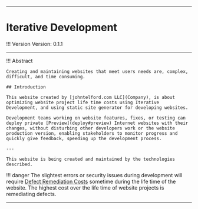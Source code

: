 <!-- Cloudflare Depolyment Notes 
 pip freeze > requirements.txt
-->



---

# Iterative Development

!!! Version
    Version: 0.1.1

---

!!! Abstract

    Creating and maintaining websites that meet users needs are, complex, difficult, and time consuming.

    ## Introduction

    This website created by [johntelford.com LLC](Company), is about optimizing website project life time costs using Iterative Development, and using static site generator for developing websites.

    Development teams working on website features, fixes, or testing can deploy private [Preview](deploy#preview) Internet websites with their changes, without disturbing other developers work or the website production version, enabling stakeholders to monitor progress and quickly give feedback, speeding up the development process.

    ---

    This website is being created and maintained by the technologies described.

!!! danger 
    The slightest errors or security issues during development will require [Defect Remediation Costs](defect_costs.md) sometime during the life time of the website. The highest cost over the life time of website projects is remediating defects.

---
